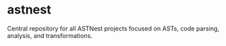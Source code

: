 # astnest
Central repository for all ASTNest projects focused on ASTs, code parsing, analysis, and transformations.
